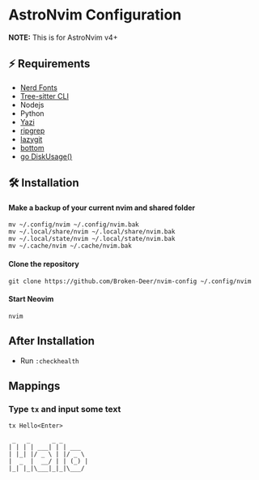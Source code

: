 # AstroNvim Configuration

**NOTE:** This is for AstroNvim v4+

## ⚡ Requirements

- [Nerd Fonts](https://www.nerdfonts.com/font-downloads)
- [Tree-sitter CLI](https://github.com/tree-sitter/tree-sitter/blob/master/cli/README.md)
- Nodejs
- Python
- [Yazi](https://github.com/sxyazi/yazi/releases)
- [ripgrep](https://github.com/BurntSushi/ripgrep/releases)
- [lazygit](https://github.com/jesseduffield/lazygit/releases)
- [bottom](https://github.com/ClementTsang/bottom/releases)
- [go DiskUsage()](https://github.com/dundee/gdu/releases)

## 🛠️ Installation

#### Make a backup of your current nvim and shared folder

```shell
mv ~/.config/nvim ~/.config/nvim.bak
mv ~/.local/share/nvim ~/.local/share/nvim.bak
mv ~/.local/state/nvim ~/.local/state/nvim.bak
mv ~/.cache/nvim ~/.cache/nvim.bak
```

#### Clone the repository

```shell
git clone https://github.com/Broken-Deer/nvim-config ~/.config/nvim
```

#### Start Neovim

```shell
nvim
```

## After Installation

- Run `:checkhealth`

## Mappings

### Type `tx` and input some text

`tx Hello<Enter>`

```
 _   _      _ _
| | | | ___| | | ___
| |_| |/ _ \ | |/ _ \
|  _  |  __/ | | (_) |
|_| |_|\___|_|_|\___/
```
